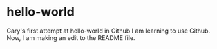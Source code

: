 # hello-world
Gary's first attempt at hello-world in Github
I am learning to use Github.
Now, I am making an edit to the README file.
